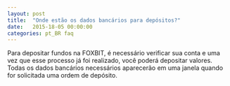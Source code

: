 ```yaml
---
layout: post
title:  "Onde estão os dados bancários para depósitos?"
date:   2015-18-05 00:00:00
categories: pt_BR faq
---
```


Para depositar fundos na FOXBIT, é necessário verificar sua conta e uma vez que esse processo já foi realizado, você poderá depositar valores. Todas os dados bancários necessários aparecerão em uma janela quando for solicitada uma ordem de depósito. 
